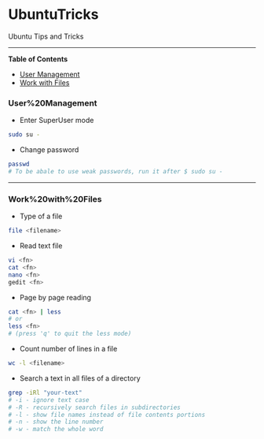 # UbuntuTricks

Ubuntu Tips and Tricks

----------------------------

**Table of Contents**
  - [User Management](#User%20Management)
  - [Work with Files](#Work%20with%20Files)


### User%20Management

* Enter SuperUser mode
```bash
sudo su -
```
* Change password
```bash
passwd
# To be abale to use weak passwords, run it after $ sudo su -
```

----------------------------

### Work%20with%20Files

* Type of a file
```bash
file <filename>
```

* Read text file
```bash
vi <fn>
cat <fn>
nano <fn>
gedit <fn>
```

* Page by page reading
```bash
cat <fn> | less
# or
less <fn>
# (press 'q' to quit the less mode)
```

* Count number of lines in a file
```bash
wc -l <filename>
```

* Search a text in all files of a directory
```bash
grep -iRl "your-text"
# -i - ignore text case
# -R - recursively search files in subdirectories
# -l - show file names instead of file contents portions
# -n - show the line number
# -w - match the whole word
```
